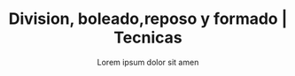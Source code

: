 ---
layout: culinary-blog-template/culinary-blog-techniques
identifier: techn2
page-image: technique-3.png #Imagen para redes sociales
title: Division, boleado,reposo y formado | Tecnicas
video: soaft-milk-bread-2.mp4
subtitle: Lorem ipsum dolor sit amen
basic-info:
  name: DIVISION, BOLEADO, REPOSO Y FORMADO
  primary-image:
    name: technique-3.png
    alt: Image
  url: 'techniques/division-y-fin.html'
---